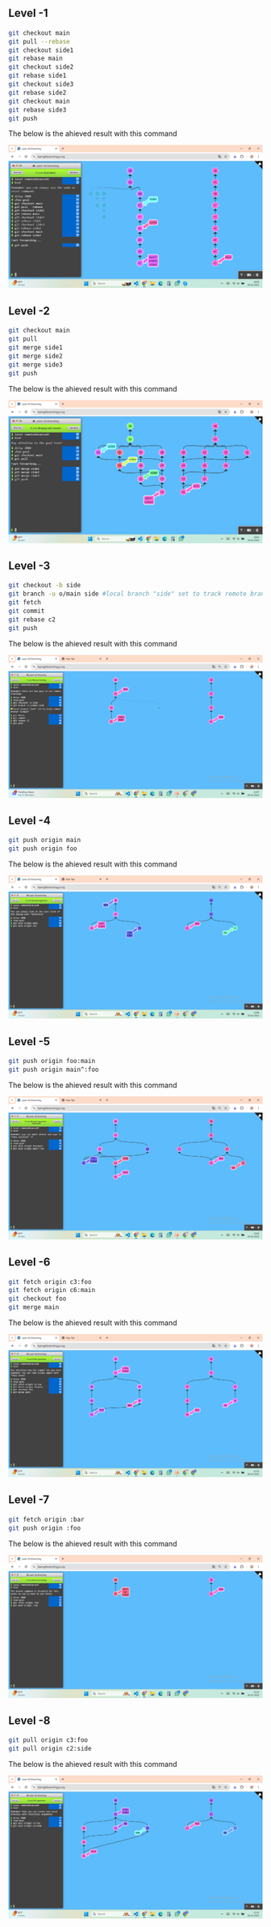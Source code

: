 ## Level -1

```bash
git checkout main
git pull --rebase
git checkout side1
git rebase main
git checkout side2
git rebase side1
git checkout side3
git rebase side2
git checkout main
git rebase side3
git push
```

The below is the ahieved result with this command

![alt text](image_2.png)

## Level -2

```bash
git checkout main
git pull
git merge side1
git merge side2
git merge side3
git push
```

The below is the ahieved result with this command

![alt text](image_3.png)

## Level -3

```bash
git checkout -b side
git branch -u o/main side #local branch "side" set to track remote branch "o/main"
git fetch
git commit
git rebase c2
git push
```

The below is the ahieved result with this command

![alt text](image-8.png)

## Level -4

```bash
git push origin main
git push origin foo
```

The below is the ahieved result with this command

![alt text](image-9.png)

## Level -5

```bash
git push origin foo:main
git push origin main^:foo
```

The below is the ahieved result with this command

![alt text](image-10.png)

## Level -6

```bash
git fetch origin c3:foo
git fetch origin c6:main
git checkout foo
git merge main
```

The below is the ahieved result with this command

![alt text](image-11.png)

## Level -7

```bash
git fetch origin :bar
git push origin :foo
```

The below is the ahieved result with this command

![alt text](image-12.png)

## Level -8

```bash
git pull origin c3:foo
git pull origin c2:side
```

The below is the ahieved result with this command

![alt text](image-13.png)
